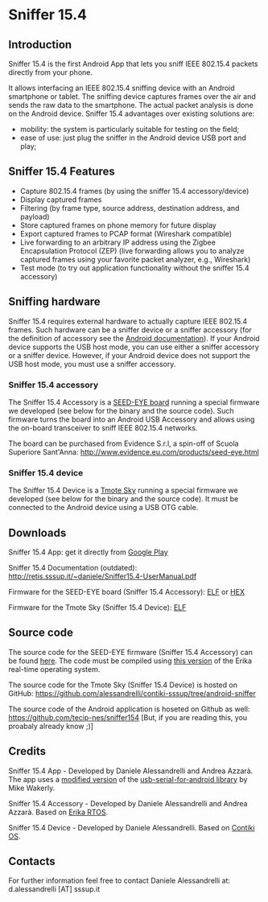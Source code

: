 Sniffer 15.4
==========

## Introduction


Sniffer 15.4 is the first Android App that lets you sniff IEEE 802.15.4 packets directly from your phone. 

It allows interfacing an IEEE 802.15.4 sniffing device with an Android smartphone or tablet. The sniffing device captures frames over the air and sends the raw data to the smartphone. The actual packet analysis is done on the Android device. Sniffer 15.4  advantages over existing solutions are:

* mobility: the system is particularly suitable for testing on the field;
* ease of use: just plug the sniffer in the Android device USB port and play;

## Sniffer 15.4 Features

* Capture 802.15.4 frames (by using the sniffer 15.4 accessory/device)
* Display captured frames
* Filtering (by frame type, source address, destination address, and payload)
* Store captured frames on phone memory for future display
* Export captured frames to PCAP format (Wireshark compatible)
* Live forwarding to an arbitrary IP address using the Zigbee Encapsulation Protocol (ZEP) (live forwarding allows you to analyze captured frames using your favorite packet analyzer, e.g., Wireshark)
* Test mode (to try out application functionality without the sniffer 15.4 accessory)

## Sniffing hardware

Sniffer 15.4 requires external hardware to actually capture IEEE 802.15.4 frames. Such hardware can be a sniffer device or a sniffer accessory (for the definition of accessory see the [Android documentation](http://developer.android.com/guide/topics/connectivity/usb/accessory.html)). If your Android device supports the USB host mode, you can use either a sniffer accessory or a sniffer device. However, if your Android device does not support the USB host mode, you must use a sniffer accessory.

### Sniffer 15.4 accessory

The Sniffer 15.4 Accessory is a [SEED-EYE board](http://rtn.sssup.it/index.php/research-activities/51) running a special firmware we developed (see below for the binary and the source code). Such firmware turns the board into an Android USB Accessory and allows using the on-board transceiver to sniff IEEE 802.15.4 networks.

The board can be purchased from Evidence S.r.l, a spin-off of Scuola Superiore Sant'Anna:
http://www.evidence.eu.com/products/seed-eye.html

### Sniffer 15.4 device

The Sniffer 15.4 Device is a [Tmote Sky](http://www.snm.ethz.ch/Projects/TmoteSky) running a special firmware we developed (see below for the binary and the source code). It must be connected to the Android device using a USB OTG cable.

## Downloads

Sniffer 15.4 App: get it directly from [Google Play](https://play.google.com/store/apps/details?id=it.sssup.rtn.sniffer154)

Sniffer 15.4 Documentation (outdated): http://retis.sssup.it/~daniele/Sniffer15.4-UserManual.pdf

Firmware for the SEED-EYE board (Sniffer 15.4 Accessory): [ELF](http://retis.sssup.it/~daniele/android-sniffer/seedeye-android-sniffer.elf) or [HEX](http://retis.sssup.it/~daniele/android-sniffer/seedeye-android-sniffer.hex)

Firmware for the Tmote Sky (Sniffer 15.4 Device): [ELF](http://retis.sssup.it/~daniele/android-sniffer/sniffer.sky)

## Source code

The source code for the SEED-EYE firmware (Sniffer 15.4 Accessory) can be found [here](http://retis.sssup.it/~daniele/android-sniffer/seedeye-android-sniffer.tar.bz2). The code must be compiled using [this version](http://retis.sssup.it/~daniele/android-sniffer/ee.tar.bz2) of the Erika real-time operating system.

The source code for the Tmote Sky (Sniffer 15.4 Device) is hosted on GitHub: https://github.com/alessandrelli/contiki-sssup/tree/android-sniffer

The source code of the Android application is hoseted on Github as well: https://github.com/tecip-nes/sniffer154 [But, if you are reading this, you proabaly already know ;)]

## Credits

Sniffer 15.4 App - Developed by Daniele Alessandrelli and Andrea Azzarà. The app uses a [modified version](https://github.com/alessandrelli/usb-serial-for-android) of the [usb-serial-for-android library](http://code.google.com/p/usb-serial-for-android/) by Mike Wakerly.

Sniffer 15.4 Accessory - Developed by Daniele Alessandrelli and Andrea Azzarà. Based on [Erika RTOS](http://erika.tuxfamily.org/).

Sniffer 15.4 Device - Developed by Daniele Alessandrelli. Based on [Contiki OS](http://www.contiki-os.org/).

## Contacts

For further information feel free to contact Daniele Alessandrelli at: d.alessandrelli [AT] sssup.it
